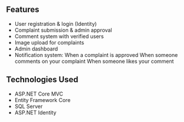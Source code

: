 ## Features
- User registration & login (Identity)
- Complaint submission & admin approval
- Comment system with verified users
- Image upload for complaints
- Admin dashboard
- Notification system:
When a complaint is approved
When someone comments on your complaint
When someone likes your comment

## Technologies Used
- ASP.NET Core MVC
- Entity Framework Core
- SQL Server
- ASP.NET Identity
